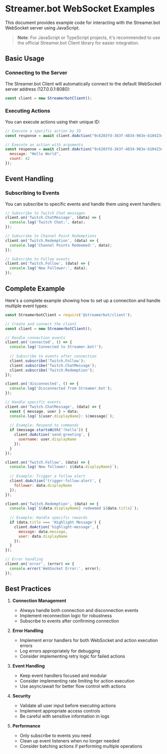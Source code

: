 # Streamer.bot WebSocket Examples

This document provides example code for interacting with the Streamer.bot WebSocket server using JavaScript.

> **Note**: For JavaScript or TypeScript projects, it's recommended to use the official Streamer.bot Client library for easier integration.

## Basic Usage

### Connecting to the Server

The Streamer.bot Client will automatically connect to the default WebSocket server address (127.0.0.1:8080):

```javascript
const client = new StreamerbotClient();
```

### Executing Actions

You can execute actions using their unique ID:

```javascript
// Execute a specific action by ID
const response = await client.doAction("9c6203fd-363f-4834-983e-b10423c568ea");

// Execute an action with arguments
const response = await client.doAction("9c6203fd-363f-4834-983e-b10423c568ea", {
  message: "Hello World",
  count: 42
});
```

## Event Handling

### Subscribing to Events

You can subscribe to specific events and handle them using event handlers:

```javascript
// Subscribe to Twitch Chat messages
client.on('Twitch.ChatMessage', (data) => {
  console.log('Twitch Chat:', data);
});

// Subscribe to Channel Point Redemptions
client.on('Twitch.Redemption', (data) => {
  console.log('Channel Points Redeemed:', data);
});

// Subscribe to Follow events
client.on('Twitch.Follow', (data) => {
  console.log('New Follower:', data);
});
```

## Complete Example

Here's a complete example showing how to set up a connection and handle multiple event types:

```javascript
const StreamerbotClient = require('@streamerbot/client');

// Create and connect the client
const client = new StreamerbotClient();

// Handle connection events
client.on('connected', () => {
  console.log('Connected to Streamer.bot!');
  
  // Subscribe to events after connection
  client.subscribe('Twitch.Follow');
  client.subscribe('Twitch.ChatMessage');
  client.subscribe('Twitch.Redemption');
});

client.on('disconnected', () => {
  console.log('Disconnected from Streamer.bot');
});

// Handle specific events
client.on('Twitch.ChatMessage', (data) => {
  const { message, user } = data;
  console.log(`${user.displayName}: ${message}`);
  
  // Example: Respond to commands
  if (message.startsWith('!hello')) {
    client.doAction('send-greeting', {
      username: user.displayName
    });
  }
});

client.on('Twitch.Follow', (data) => {
  console.log(`New follower: ${data.displayName}`);
  
  // Example: Trigger a follow alert
  client.doAction('trigger-follow-alert', {
    follower: data.displayName
  });
});

client.on('Twitch.Redemption', (data) => {
  console.log(`${data.displayName} redeemed ${data.title}`);
  
  // Example: Handle specific rewards
  if (data.title === 'Highlight Message') {
    client.doAction('highlight-message', {
      message: data.message,
      user: data.displayName
    });
  }
});

// Error handling
client.on('error', (error) => {
  console.error('WebSocket Error:', error);
});
```

## Best Practices

1. **Connection Management**
   - Always handle both connection and disconnection events
   - Implement reconnection logic for robustness
   - Subscribe to events after confirming connection

2. **Error Handling**
   - Implement error handlers for both WebSocket and action execution errors
   - Log errors appropriately for debugging
   - Consider implementing retry logic for failed actions

3. **Event Handling**
   - Keep event handlers focused and modular
   - Consider implementing rate limiting for action execution
   - Use async/await for better flow control with actions

4. **Security**
   - Validate all user input before executing actions
   - Implement appropriate access controls
   - Be careful with sensitive information in logs

5. **Performance**
   - Only subscribe to events you need
   - Clean up event listeners when no longer needed
   - Consider batching actions if performing multiple operations